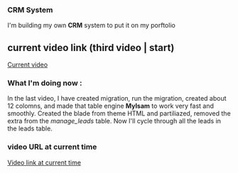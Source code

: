 
### CRM System 
I'm building my own **CRM** system to put it on my porftolio

## current video link (third video | start)
[Current video](https://youtu.be/tIUJ93El0qQ?list=PL8ILbWonBohkMj9XYwOxxbm0Q-uWtdCSO)

### What I'm doing now : 
In the last video, I have created migration, run the migration, created about 12 colomns, 
and made that table engine **MyIsam** to work very fast and smoothly. Created the blade from 
theme HTML and partiliazed, removed the extra **<tr>** from the *manage_leads* table. Now I'll
cycle through all the leads in the leads table. 



### video URL at current time
[Video link at current time](https://youtu.be/tIUJ93El0qQ?list=PL8ILbWonBohkMj9XYwOxxbm0Q-uWtdCSO)


